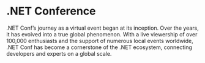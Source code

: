 # .NET Conference
.NET Conf’s journey as a virtual event began at its inception. Over the years, it has evolved into a true global phenomenon. With a live viewership of over 100,000 enthusiasts and the support of numerous local events worldwide, .NET Conf has become a cornerstone of the .NET ecosystem, connecting developers and experts on a global scale.
